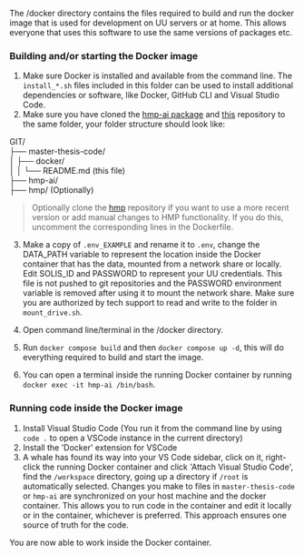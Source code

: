 The /docker directory contains the files required to build and run the docker image that is used for development on UU servers or at home. This allows everyone that uses this software to use the same versions of packages etc.

### Building and/or starting the Docker image
1. Make sure Docker is installed and available from the command line. The `install_*.sh` files included in this folder can be used to install additional dependencies or software, like Docker, GitHub CLI and Visual Studio Code.
2. Make sure you have cloned the [hmp-ai package](https://github.com/rickdott/) and [this](https://github.com/rickdott/master-thesis-code) repository to the same folder, your folder structure should look like:

GIT/\
├── master-thesis-code/\
│ ├── docker/\
│ │ └── README.md (this file)\
├── hmp-ai/\
├── hmp/ (Optionally)

>    Optionally clone the [hmp](https://github.com/GWeindel/hmp) repository if you want to use a more recent version or add manual changes to HMP functionality. If you do this, uncomment the corresponding lines in the Dockerfile.

3. Make a copy of `.env_EXAMPLE` and rename it to `.env`, change the DATA_PATH variable to represent the location inside the Docker container that has the data, mounted from a network share or locally. Edit SOLIS_ID and PASSWORD to represent your UU credentials. This file is not pushed to git repositories and the PASSWORD environment variable is removed after using it to mount the network share. Make sure you are authorized by tech support to read and write to the folder in `mount_drive.sh`.

4. Open command line/terminal in the /docker directory.

5. Run `docker compose build` and then `docker compose up -d`, this will do everything required to build and start the image.

6. You can open a terminal inside the running Docker container by running `docker exec -it hmp-ai /bin/bash`.

### Running code inside the Docker image
1. Install Visual Studio Code (You run it from the command line by using `code .` to open a VSCode instance in the current directory)
2. Install the 'Docker' extension for VSCode
3. A whale has found its way into your VS Code sidebar, click on it, right-click the running Docker container and click 'Attach Visual Studio Code', find the `/workspace` directory, going up a directory if `/root` is automatically selected. Changes you make to files in `master-thesis-code` or `hmp-ai` are synchronized on your host machine and the docker container. This allows you to run code in the container and edit it locally or in the container, whichever is preferred. This approach ensures one source of truth for the code.

You are now able to work inside the Docker container.
